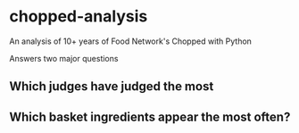 # chopped-analysis
 An analysis of 10+ years of Food Network's Chopped with Python

Answers two major questions

## Which judges have judged the most

## Which basket ingredients appear the most often?

